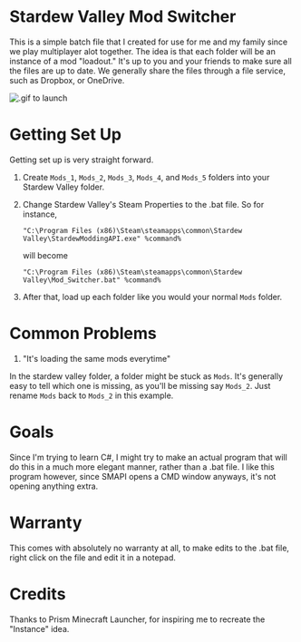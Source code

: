 # Stardew Valley Mod Switcher
This is a simple batch file that I created for use for me and my family since we play multiplayer alot together. The idea is that each folder will be an instance of a mod "loadout." It's up to you and your friends to make sure all the files are up to date. We generally share the files through a file service, such as Dropbox, or OneDrive.

![.gif to launch](https://i.imgur.com/ZQXWdLC.gif)

# Getting Set Up
Getting set up is very straight forward.
1. Create `Mods_1`, `Mods_2`, `Mods_3`, `Mods_4`, and `Mods_5` folders into your Stardew Valley folder.
2. Change Stardew Valley's Steam Properties to the .bat file. So for instance,
   
     `"C:\Program Files (x86)\Steam\steamapps\common\Stardew Valley\StardewModdingAPI.exe" %command%`
   
   will become
   
   `"C:\Program Files (x86)\Steam\steamapps\common\Stardew Valley\Mod_Switcher.bat" %command%`
   
4. After that, load up each folder like you would your normal `Mods` folder.

# Common Problems
1. "It's loading the same mods everytime"
   
In the stardew valley folder, a folder might be stuck as `Mods`. It's generally easy to tell which one is missing, as you'll be missing say `Mods_2`. Just rename `Mods` back to `Mods_2` in this example.

# Goals
Since I'm trying to learn C#, I might try to make an actual program that will do this in a much more elegant manner, rather than a .bat file. I like this program however, since SMAPI opens a CMD window anyways, it's not opening anything extra.

# Warranty
This comes with absolutely no warranty at all, to make edits to the .bat file, right click on the file and edit it in a notepad.

# Credits
Thanks to Prism Minecraft Launcher, for inspiring me to recreate the "Instance" idea.
